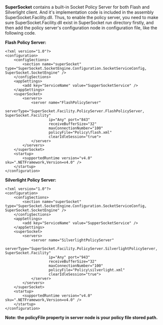 **SuperSocket** contains a built-in Socket Policy Server for both Flash and Silverlight client. And it's implementation code is included in the assembly SuperSocket.Facility.dll. Thus, to enable the policy server, you need to make sure SuperSocket.Facility.dll exist in SuperSocket run directory firstly, and then add the policy server's configuration node in configuration file, like the following code.

**Flash Policy Server:**

    <?xml version="1.0"?>
    <configuration>
        <configSections>
            <section name="superSocket" type="SuperSocket.SocketEngine.Configuration.SocketServiceConfig, SuperSocket.SocketEngine" />
        </configSections>
        <appSettings>
            <add key="ServiceName" value="SupperSocketService" />
        </appSettings>
        <superSocket>
            <servers>
                <server name="FlashPolicyServer"
                        serverType="SuperSocket.Facility.PolicyServer.FlashPolicyServer, SuperSocket.Facility"
                        ip="Any" port="843"
                        receiveBufferSize="32"
                        maxConnectionNumber="100"
                        policyFile="Policy\flash.xml"
                        clearIdleSession="true">
                </server>
            </servers>
        </superSocket>
        <startup>
            <supportedRuntime version="v4.0" sku=".NETFramework,Version=v4.0" />
        </startup>
    </configuration>

**Silverlight Policy Server:**


    <?xml version="1.0"?>
    <configuration>
        <configSections>
            <section name="superSocket" type="SuperSocket.SocketEngine.Configuration.SocketServiceConfig, SuperSocket.SocketEngine" />
        </configSections>
        <appSettings>
            <add key="ServiceName" value="SupperSocketService" />
        </appSettings>
        <superSocket>
            <servers>
                <server name="SilverlightPolicyServer"
                        serverType="SuperSocket.Facility.PolicyServer.SilverlightPolicyServer, SuperSocket.Facility"
                        ip="Any" port="943"
                        receiveBufferSize="32"
                        maxConnectionNumber="100"
                        policyFile="Policy\silverlight.xml"
                        clearIdleSession="true">
                </server>
            </servers>
        </superSocket>
        <startup>
            <supportedRuntime version="v4.0" sku=".NETFramework,Version=v4.0" />
        </startup>
    </configuration>


**Note: the policyFile property in server node is your policy file stored path.**